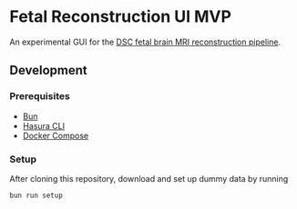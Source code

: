 # Fetal Reconstruction UI MVP

An experimental GUI for the
[DSC fetal brain MRI reconstruction pipeline](https://github.com/FNNDSC/Fetal_Brain_MRI_Reconstruction_Pipeline).

## Development

### Prerequisites

- [Bun](https://bun.sh/)
- [Hasura CLI](https://hasura.io/docs/2.0/hasura-cli/overview/)
- [Docker Compose](https://docs.docker.com/compose/)

### Setup

After cloning this repository, download and set up dummy data by running

```shell
bun run setup
```
